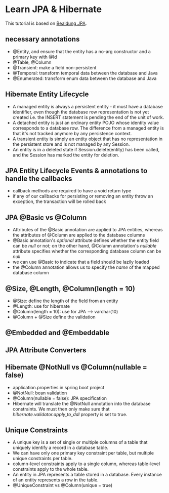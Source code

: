 # Learn JPA & Hibernate
This tutorial is based on [Bealdung JPA](https://www.baeldung.com/learn-jpa-hibernate).

## necessary annotations
- @Entity, and ensure that the entity has a no-arg constructor and a primary key with @Id
- @Table, @Column
- @Transient: make a field non-persistent
- @Temporal: transform temporal data between the database and Java
- @Enumerated: transform enum data between the database and Java

## Hibernate Entity Lifecycle
- A managed entity is always a persistent entity - it must have a database identifier, even though
the database row representation is not yet created i.e. the INSERT statement is pending the end
of the unit of work.
- A detached entity is just an ordinary entity POJO whose identity value corresponds to a database
row. The difference from a managed entity is that it's not tracked anymore by any persistence
context. 
- A transient entity is simply an entity object that has no representation in the persistent store
and is not managed by any Session.
- An entity is in a deleted state if Session.delete(entity) has been called, and the Session
has marked the entity for deletion. 

## JPA Entity Lifecycle Events & annotations to handle the callbacks
- callback methods are required to have a void return type
- if any of our callbacks for persisting or removing an entity throw an exception, the transaction
will be rolled back

## JPA @Basic vs @Column
- Attributes of the @Basic annotation are applied to JPA entities, whereas the attributes of 
@Column are applied to the database columns
- @Basic annotation's _optional_ attribute defines whether the entity field can be _null_ or not;
on the other hand, @Column annotation's _nullable_ attribute specifies whether the corresponding
database column can be _null_
- we can use @Basic to indicate that a field should be lazily loaded
- the @Column annotation allows us to specify the _name_ of the mapped database column

## @Size, @Length, @Column(length = 10)
- @Size: define the length of the field from an entity
- @Length: use for hibernate
- @Column(length = 10): use for JPA --> varchar(10)
- @Column + @Size define the validation 

## @Embedded and @Embeddable

## JPA Attribute Converters

## Hibernate @NotNull vs @Column(nullable = false)
- application.properties in spring boot project 
- @NotNull: bean validation
- @Column(nullable = false): JPA specification
- Hibernate will translate the @NotNull annotation into the database constraints. We must then
only make sure that _hibernate.validator.apply_to_ddl_ property is set to true.

## Unique Constraints
- A unique key is a set of single or multiple columns of a table that uniquely identify a 
record in a database table.
- We can have only one primary key constraint per table, but multiple unique constraints per
table.
- column-level constraints apply to a single column, whereas table-level constraints apply to
the whole table. 
- An entity in JPA represents a table stored in a database. Every instance of an entity represents
a row in the table.
- @UniqueConstraint vs @Column(unique = true)